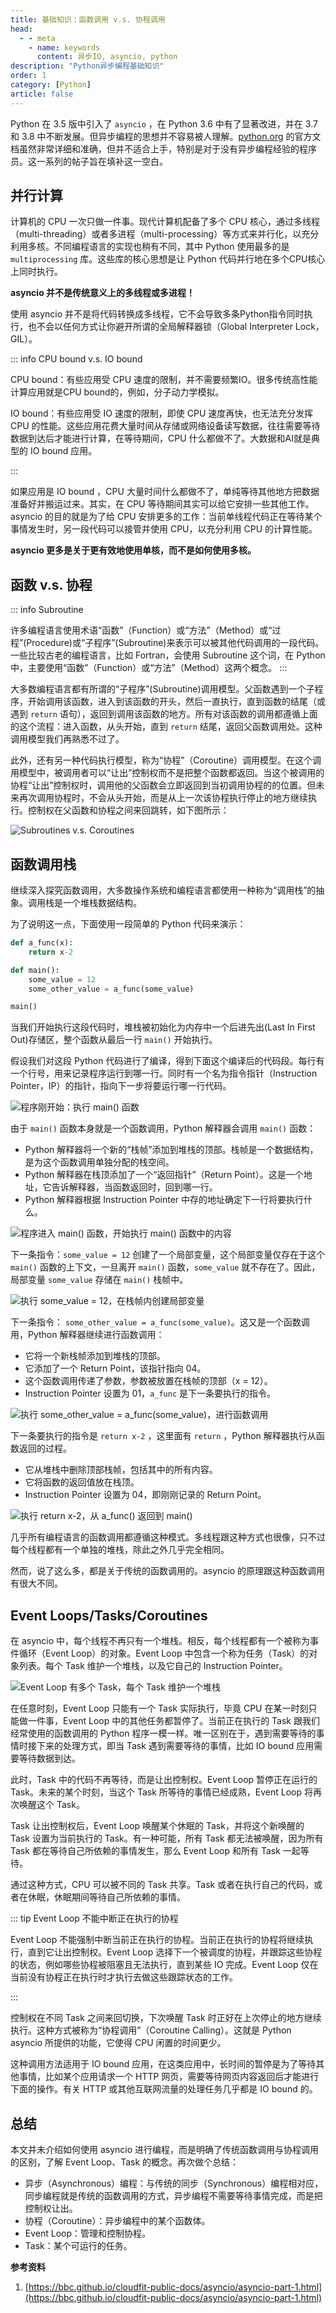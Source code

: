 ```yaml
---
title: 基础知识：函数调用 v.s. 协程调用
head:
  - - meta
    - name: keywords
      content: 异步IO, asyncio, python
description: "Python异步编程基础知识"
order: 1
category: [Python]
article: false
---
```


Python 在 3.5 版中引入了 `asyncio` ，在 Python 3.6 中有了显著改进，并在 3.7 和 3.8 中不断发展。但异步编程的思想并不容易被人理解。[python.org](https://docs.python.org/3/) 的官方文档虽然非常详细和准确，但并不适合上手，特别是对于没有异步编程经验的程序员。这一系列的帖子旨在填补这一空白。

## 并行计算

计算机的 CPU 一次只做一件事。现代计算机配备了多个 CPU 核心，通过多线程（multi-threading）或者多进程（multi-processing）等方式来并行化，以充分利用多核。不同编程语言的实现也稍有不同，其中 Python 使用最多的是 `multiprocessing` 库。这些库的核心思想是让 Python 代码并行地在多个CPU核心上同时执行。

**asyncio 并不是传统意义上的多线程或多进程！**

使用 asyncio 并不是将代码转换成多线程，它不会导致多条Python指令同时执行，也不会以任何方式让你避开所谓的全局解释器锁（Global Interpreter Lock，GIL）。

::: info CPU bound v.s. IO bound

CPU bound：有些应用受 CPU 速度的限制，并不需要频繁IO。很多传统高性能计算应用就是CPU bound的，例如，分子动力学模拟。

IO bound：有些应用受 IO 速度的限制，即使 CPU 速度再快，也无法充分发挥 CPU 的性能。这些应用花费大量时间从存储或网络设备读写数据，往往需要等待数据到达后才能进行计算，在等待期间，CPU 什么都做不了。大数据和AI就是典型的 IO bound 应用。

:::

如果应用是 IO bound ，CPU 大量时间什么都做不了，单纯等待其他地方把数据准备好并搬运过来。其实，在 CPU 等待期间其实可以给它安排一些其他工作。 asyncio 的目的就是为了给 CPU 安排更多的工作：当前单线程代码正在等待某个事情发生时，另一段代码可以接管并使用 CPU，以充分利用 CPU 的计算性能。

**asyncio 更多是关于更有效地使用单核，而不是如何使用多核。**

## 函数 v.s. 协程

::: info Subroutine

许多编程语言使用术语“函数”（Function）或“方法”（Method）或“过程”(Procedure)或“子程序”(Subroutine)来表示可以被其他代码调用的一段代码。一些比较古老的编程语言，比如 Fortran，会使用 Subroutine 这个词，在 Python 中，主要使用“函数”（Function）或“方法”（Method）这两个概念。
:::

大多数编程语言都有所谓的“子程序”(Subroutine)调用模型。父函数遇到一个子程序，开始调用该函数，进入到该函数的开头，然后一直执行，直到函数的结尾（或遇到 `return` 语句），返回到调用该函数的地方。所有对该函数的调用都遵循上面的这个流程：进入函数，从头开始，直到 `return` 结尾，返回父函数调用处。这种调用模型我们再熟悉不过了。

此外，还有另一种代码执行模型，称为“协程”（Coroutine）调用模型。在这个调用模型中，被调用者可以“让出”控制权而不是把整个函数都返回。当这个被调用的协程“让出”控制权时，调用他的父函数会立即返回到当初调用协程的的位置。但未来再次调用协程时，不会从头开始，而是从上一次该协程执行停止的地方继续执行。控制权在父函数和协程之间来回跳转，如下图所示：

![Subroutines v.s. Coroutines](http://aixingqiu-1258949597.cos.ap-beijing.myqcloud.com/2023-05-03-subroutines-coroutines.png)

## 函数调用栈

继续深入探究函数调用，大多数操作系统和编程语言都使用一种称为“调用栈”的抽象。调用栈是一个堆栈数据结构。

为了说明这一点，下面使用一段简单的 Python 代码来演示：

```python
def a_func(x):
    return x-2

def main():
    some_value = 12
    some_other_value = a_func(some_value)

main()
```

当我们开始执行这段代码时，堆栈被初始化为内存中一个后进先出(Last In First Out)存储区，整个函数从最后一行 `main()` 开始执行。

假设我们对这段 Python 代码进行了编译，得到下面这个编译后的代码段。每行有一个行号，用来记录程序运行到哪一行。同时有一个名为指令指针（Instruction Pointer，IP）的指针，指向下一步将要运行哪一行代码。

![程序刚开始：执行 main() 函数](http://aixingqiu-1258949597.cos.ap-beijing.myqcloud.com/2023-05-03-stack0.svg)

由于 `main()` 函数本身就是一个函数调用，Python 解释器会调用 `main()` 函数：

* Python 解释器将一个新的“栈帧”添加到堆栈的顶部。栈帧是一个数据结构，是为这个函数调用单独分配的栈空间。
* Python 解释器在栈顶添加了一个“返回指针”（Return Point）。这是一个地址，它告诉解释器，当函数返回时，回到哪一行。
* Python 解释器根据 Instruction Pointer 中存的地址确定下一行将要执行什么。

![程序进入 main() 函数，开始执行 main() 函数中的内容](http://aixingqiu-1258949597.cos.ap-beijing.myqcloud.com/2023-05-03-stack1.svg)

下一条指令：`some_value = 12` 创建了一个局部变量，这个局部变量仅存在于这个 `main()` 函数的上下文，一旦离开 `main()` 函数，`some_value` 就不存在了。因此，局部变量 `some_value` 存储在 `main()` 栈帧中。

![执行 some_value = 12，在栈帧内创建局部变量](http://aixingqiu-1258949597.cos.ap-beijing.myqcloud.com/2023-05-03-stack2.svg)

下一条指令： `some_other_value = a_func(some_value)`。这又是一个函数调用，Python 解释器继续进行函数调用：

* 它将一个新栈帧添加到堆栈的顶部。
* 它添加了一个 Return Point，该指针指向 04。
* 这个函数调用传递了参数，参数被放置在栈帧的顶部（x = 12）。
* Instruction Pointer 设置为 01，`a_func` 是下一条要执行的指令。

![执行 some_other_value = a_func(some_value)，进行函数调用](http://aixingqiu-1258949597.cos.ap-beijing.myqcloud.com/2023-05-03-stack3.svg)

下一条要执行的指令是 `return x-2` ，这里面有 `return` ，Python 解释器执行从函数返回的过程。

* 它从堆栈中删除顶部栈帧，包括其中的所有内容。
* 它将函数的返回值放在栈顶。
* Instruction Pointer 设置为 04，即刚刚记录的 Return Point。

![执行 return x-2，从 a_func() 返回到 main()](http://aixingqiu-1258949597.cos.ap-beijing.myqcloud.com/2023-05-03-stack4.svg)

几乎所有编程语言的函数调用都遵循这种模式。多线程跟这种方式也很像，只不过每个线程都有一个单独的堆栈，除此之外几乎完全相同。

然而，说了这么多，都是关于传统的函数调用的。asyncio 的原理跟这种函数调用有很大不同。

## Event Loops/Tasks/Coroutines

在 asyncio 中，每个线程不再只有一个堆栈。相反，每个线程都有一个被称为事件循环（Event Loop）的对象。Event Loop 中包含一个称为任务（Task）的对象列表。每个 Task 维护一个堆栈，以及它自己的 Instruction Pointer。

![Event Loop 有多个 Task，每个 Task 维护一个堆栈](http://aixingqiu-1258949597.cos.ap-beijing.myqcloud.com/2023-05-03-eventloop.svg)

在任意时刻，Event Loop 只能有一个 Task 实际执行，毕竟 CPU 在某一时刻只能做一件事，Event Loop 中的其他任务都暂停了。当前正在执行的 Task 跟我们经常使用的函数调用的 Python 程序一模一样。唯一区别在于，遇到需要等待的事情时接下来的处理方式，即当 Task 遇到需要等待的事情，比如 IO bound 应用需要等待数据到达。

此时，Task 中的代码不再等待，而是让出控制权。Event Loop 暂停正在运行的 Task。未来的某个时刻，当这个 Task 所等待的事情已经成熟，Event Loop 将再次唤醒这个 Task。

Task 让出控制权后，Event Loop 唤醒某个休眠的 Task，并将这个新唤醒的 Task 设置为当前执行的 Task。有一种可能，所有 Task 都无法被唤醒，因为所有 Task 都在等待自己所依赖的事情发生，那么 Event Loop 和所有 Task 一起等待。

通过这种方式，CPU 可以被不同的 Task 共享。Task 或者在执行自己的代码，或者在休眠，休眠期间等待自己所依赖的事情。

::: tip Event Loop 不能中断正在执行的协程

Event Loop 不能强制中断当前正在执行的协程。当前正在执行的协程将继续执行，直到它让出控制权。Event Loop 选择下一个被调度的协程，并跟踪这些协程的状态，例如哪些协程被阻塞且无法执行，直到某些 IO 完成。Event Loop 仅在当前没有协程正在执行时才执行去做这些跟踪状态的工作。

:::

控制权在不同 Task 之间来回切换，下次唤醒 Task 时正好在上次停止的地方继续执行。这种方式被称为“协程调用”（Coroutine Calling）。这就是 Python asyncio 所提供的功能，它使得 CPU 闲置的时间更少。

这种调用方法适用于 IO bound 应用，在这类应用中，长时间的暂停是为了等待其他事情，比如某个应用请求一个 HTTP 网页，需要等待网页内容返回后才能进行下面的操作。有关 HTTP 或其他互联网流量的处理任务几乎都是 IO bound 的。

## 总结

本文并未介绍如何使用 asyncio 进行编程，而是明确了传统函数调用与协程调用的区别，了解 Event Loop、Task 的概念。再次做个总结：

* 异步（Asynchronous）编程：与传统的同步（Synchronous）编程相对应，同步编程就是传统的函数调用的方式，异步编程不需要等待事情完成，而是把控制权让出。
* 协程（Coroutine）：异步编程中的某个函数体。
* Event Loop：管理和控制协程。
* Task：某个可运行的任务。

**参考资料**

1. [https://bbc.github.io/cloudfit-public-docs/asyncio/asyncio-part-1.html](https://bbc.github.io/cloudfit-public-docs/asyncio/asyncio-part-1.html)